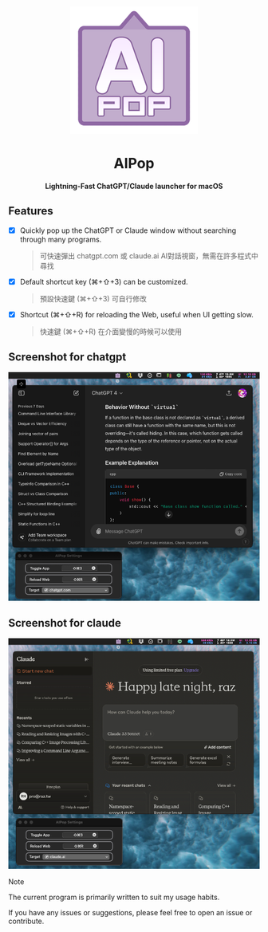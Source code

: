 <p align="center">
	<p align="center">
		<img src="AIPop/Assets.xcassets/AppIcon.appiconset/icon_256x256.png" width="256" height="256" alt="intro screen" />
	</p>
	<h1 align="center">AIPop</h1>
	<h4 align="center">Lightning-Fast ChatGPT/Claude launcher for macOS</h4>
</p>



## Features

- [x] Quickly pop up the ChatGPT or Claude window without searching through many programs.
    > 可快速彈出 chatgpt.com 或 claude.ai AI對話視窗，無需在許多程式中尋找

- [x] Default shortcut key (⌘+⇧+3) can be customized.
	> 預設快速鍵 (⌘+⇧+3) 可自行修改

- [x] Shortcut (⌘+⇧+R) for reloading the Web, useful when UI getting slow.
    > 快速鍵 (⌘+⇧+R) 在介面變慢的時候可以使用


## Screenshot for chatgpt
<p align="center">
	<img src="intro1.png" alt="intro screen" />
</p>

## Screenshot for claude
<p align="center">
	<img src="intro2.png" alt="intro screen" />
</p>

> [!NOTE]
> The current program is primarily written to suit my usage habits.
> 
> If you have any issues or suggestions, please feel free to open an issue or contribute.
